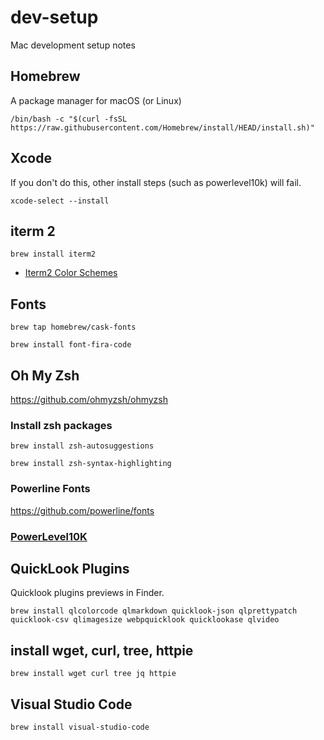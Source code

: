 # dev-setup
Mac development setup notes

## Homebrew

A package manager for macOS (or Linux)

`/bin/bash -c "$(curl -fsSL https://raw.githubusercontent.com/Homebrew/install/HEAD/install.sh)"`

## Xcode

If you don't do this, other install steps (such as powerlevel10k) will fail.

`xcode-select --install`

## iterm 2

`brew install iterm2`

* [Iterm2 Color Schemes](https://iterm2colorschemes.com/)

## Fonts

`brew tap homebrew/cask-fonts`

`brew install font-fira-code`

## Oh My Zsh

https://github.com/ohmyzsh/ohmyzsh

### Install zsh packages

`brew install zsh-autosuggestions`

`brew install zsh-syntax-highlighting`

### Powerline Fonts

https://github.com/powerline/fonts

### [PowerLevel10K](https://github.com/romkatv/powerlevel10k#installation)


## QuickLook Plugins

Quicklook plugins previews in Finder.

`brew install qlcolorcode qlmarkdown quicklook-json qlprettypatch quicklook-csv qlimagesize webpquicklook quicklookase qlvideo`

## install wget, curl, tree, httpie

`brew install wget curl tree jq httpie`

## Visual Studio Code

`brew install visual-studio-code`







